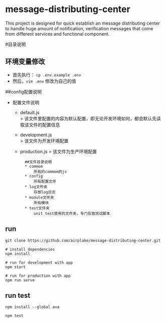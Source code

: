 # message-distributing-center
This project is designed for quick establish an message distributing center to handle huge amount of notification, verification messages that come from different services and functional component.


#目录说明

## 环境变量修改
* 首先执行： `cp .env.example .env`  
* 然后，`vim .env` 修改为自己的值  


##config配置说明     
* 配置文件说明    
    * default.js  
            > 该文件里配置的内容为默认配置，即无论开发环境如何，都会默认先读取该文件的配置信息  
    * development.js  
            > 该文件为开发环境配置  
    * production.js
            > 该文件为生产环境配置


            ##文件目录说明  
            * commom  
                所有的commom的js
            * config
                所有配置文件
            * log文件夹  
                存放log日志      
            * module文件夹  
                所有模块
            * test文件夹  
                unit test使用的文件夹，专门存放测试脚本


## run

    git clone https://github.com/airplake/message-distributing-center.git

    # install dependencies
    npm install

    # run for development with app
    npm start

    # run for production with app
    npm run serve


## run test

    npm install --global ava

    npm test                     
